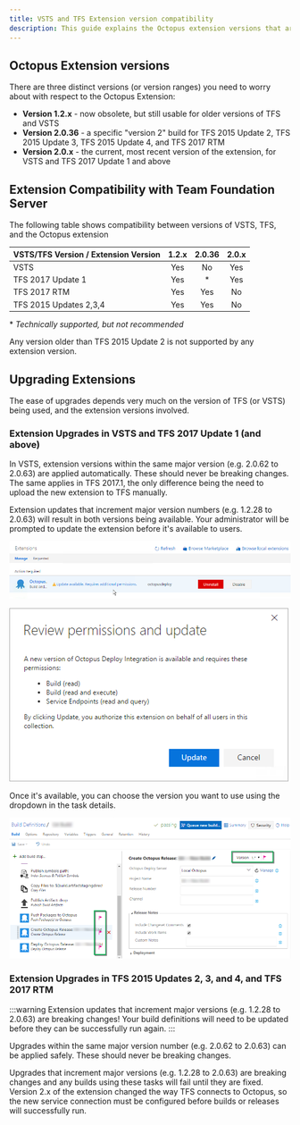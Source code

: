 ```yaml
---
title: VSTS and TFS Extension version compatibility
description: This guide explains the Octopus extension versions that are compatible with different versions of VSTS and TFS
---
```


## Octopus Extension versions

There are three distinct versions (or version ranges) you need to worry about with respect to the Octopus Extension:

- **Version 1.2.x** - now obsolete, but still usable for older versions of TFS and VSTS
- **Version 2.0.36** - a specific "version 2" build for TFS 2015 Update 2, TFS 2015 Update 3, TFS 2015 Update 4, and TFS 2017 RTM
- **Version 2.0.x** - the current, most recent version of the extension, for VSTS and TFS 2017 Update 1 and above

## Extension Compatibility with Team Foundation Server

The following table shows compatibility between versions of VSTS, TFS, and the Octopus extension

| VSTS/TFS Version / Extension Version | 1.2.x | 2.0.36 | 2.0.x |
| ------------------------------------ |:-----:|:------:|:-----:|
| VSTS                                 | Yes | No | Yes |
| TFS 2017 Update 1                    | Yes | * | Yes |
| TFS 2017 RTM                         | Yes | Yes | No |
| TFS 2015 Updates 2,3,4               | Yes | Yes | No |

\* *Technically supported, but not recommended*

Any version older than TFS 2015 Update 2 is not supported by any extension version.

## Upgrading Extensions

The ease of upgrades depends very much on the version of TFS (or VSTS) being used, and the extension versions involved.

### Extension Upgrades in VSTS and TFS 2017 Update 1 (and above)

In VSTS, extension versions within the same major version (e.g. 2.0.62 to 2.0.63) are applied automatically. These should never be breaking changes. The same applies in TFS 2017.1, the only difference being the need to upload the new extension to TFS manually.

Extension updates that increment major version numbers (e.g. 1.2.28 to 2.0.63) will result in both versions being available. Your administrator will be prompted to update the extension before it's available to users.

![](/docs/images/3048175/extension-upgrade.png)

![](/docs/images/3048175/extension-upgrade-2.png)

Once it's available, you can choose the version you want to use using the dropdown in the task details.

![](/docs/images/3048175/extension-version-choice.png)

### Extension Upgrades in TFS 2015 Updates 2, 3, and 4, and TFS 2017 RTM

:::warning
Extension updates that increment major versions (e.g. 1.2.28 to 2.0.63) are breaking changes! Your build definitions will need to be updated before they can be successfully run again.
:::

Upgrades within the same major version number (e.g. 2.0.62 to 2.0.63) can be applied safely. These should never be breaking changes.

Upgrades that increment major versions (e.g. 1.2.28 to 2.0.63) are breaking changes and any builds using these tasks will fail until they are fixed. Version 2.x of the extension changed the way TFS connects to Octopus, so the new service connection must be configured before builds or releases will successfully run.